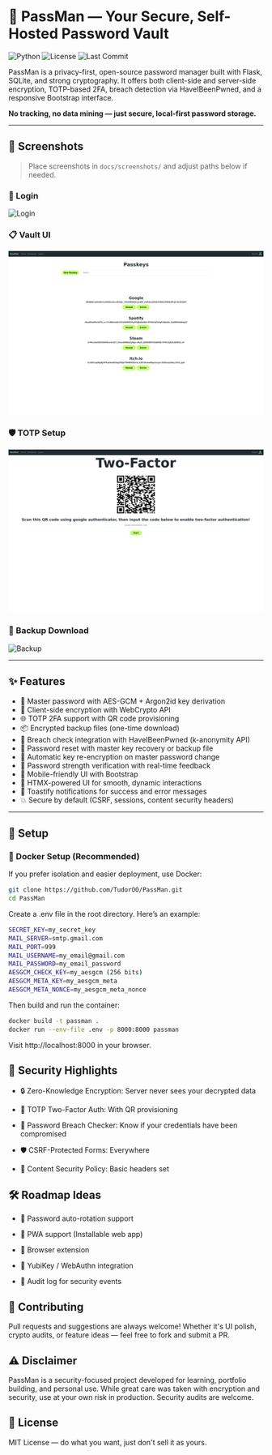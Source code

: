 # 🔐 PassMan — Your Secure, Self-Hosted Password Vault

![Python](https://img.shields.io/badge/python-3.10%2B-blue.svg)
![License](https://img.shields.io/github/license/TudorOO/PassMan)
![Last Commit](https://img.shields.io/github/last-commit/TudorOO/PassMan)

PassMan is a privacy-first, open-source password manager built with Flask, SQLite, and strong cryptography. It offers both client-side and server-side encryption, TOTP-based 2FA, breach detection via HaveIBeenPwned, and a responsive Bootstrap interface.

**No tracking, no data mining — just secure, local-first password storage.**

---

## 📸 Screenshots

> Place screenshots in `docs/screenshots/` and adjust paths below if needed.

### 🔐 Login
![Login](docs/screenshots/login.png)

### 📋 Vault UI
![Vault](docs/screenshots/vault.png)

### 🛡️ TOTP Setup
![TOTP](docs/screenshots/totp.png)

### 💾 Backup Download
![Backup](docs/screenshots/backup.png)

---

## ✨ Features

- 🧠 Master password with AES-GCM + Argon2id key derivation  
- 🔐 Client-side encryption with WebCrypto API  
- 🌐 TOTP 2FA support with QR code provisioning  
- 📦 Encrypted backup files (one-time download)  
- 🔎 Breach check integration with HaveIBeenPwned (k-anonymity API)  
- 🔄 Password reset with master key recovery or backup file  
- 🧹 Automatic key re-encryption on master password change  
- 🧪 Password strength verification with real-time feedback  
- 📱 Mobile-friendly UI with Bootstrap  
- 💨 HTMX-powered UI for smooth, dynamic interactions  
- 🔔 Toastify notifications for success and error messages  
- 💥 Secure by default (CSRF, sessions, content security headers)  

---

## 🚀 Setup

### 🐳 Docker Setup (Recommended)

If you prefer isolation and easier deployment, use Docker:

```bash
git clone https://github.com/TudorOO/PassMan.git
cd PassMan
```
Create a .env file in the root directory. Here’s an example:
```bash
SECRET_KEY=my_secret_key
MAIL_SERVER=smtp.gmail.com
MAIL_PORT=999
MAIL_USERNAME=my_email@gmail.com
MAIL_PASSWORD=my_email_password
AESGCM_CHECK_KEY=my_aesgcm (256 bits)
AESGCM_META_KEY=my_aesgcm_meta
AESGCM_META_NONCE=my_aesgcm_meta_nonce
```
Then build and run the container:
```bash
docker build -t passman .
docker run --env-file .env -p 8000:8000 passman
```

Visit http://localhost:8000 in your browser.

## 🧠 Security Highlights
- 🔒 Zero-Knowledge Encryption: Server never sees your decrypted data

- 🔐 TOTP Two-Factor Auth: With QR provisioning

- 🚨 Password Breach Checker: Know if your credentials have been compromised

- 🛡️ CSRF-Protected Forms: Everywhere

- 📜 Content Security Policy: Basic headers set
## 🛠️ Roadmap Ideas
- 🔁 Password auto-rotation support

- 📱 PWA support (Installable web app)

- 🧩 Browser extension

- 🔐 YubiKey / WebAuthn integration

- 🧾 Audit log for security events
## 🤝 Contributing

Pull requests and suggestions are always welcome! Whether it's UI polish, crypto audits, or feature ideas — feel free to fork and submit a PR.
## ⚠️ Disclaimer

PassMan is a security-focused project developed for learning, portfolio building, and personal use. While great care was taken with encryption and security, use at your own risk in production. Security audits are welcome.
## 📄 License

MIT License — do what you want, just don't sell it as yours.